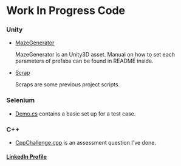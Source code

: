 # Work In Progress Code

### Unity
* [MazeGenerator](https://github.com/mrcavd/Demo/tree/master/UnityC%23/MazeGenerator)

   MazeGenerator is an Unity3D asset. Manual on how to set each parameters of prefabs can be found in README inside.
   
* [Scrap](https://github.com/mrcavd/Demo/tree/master/UnityC%23/Scrap)

   Scraps are some previous project scripts.
   
### Selenium

   * [Demo.cs](https://github.com/mrcavd/Demo/blob/master/Selenium/Demo.cs) contains a basic set up for a test case.
   
### C++
* [CppChallenge.cpp](https://github.com/mrcavd/Demo/blob/master/C%2B%2B/CppChallenge.cpp) is an assessment question I've done.
  

  
  
#### [LinkedIn Profile](https://www.linkedin.com/in/calvindeng/)
